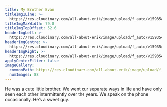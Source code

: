 ```yaml
---
title: My Brother Evan
titleImg1Line: >-
  https://res.cloudinary.com/all-about-erik/image/upload/f_auto/v1593547688/Archives/17.%20My%20Brother%20Evan/my_brother_evan.png
titleImgMaxWidth: 79.8
titleImgTopOffset: 52.6
headerImgLeft: >-
  https://res.cloudinary.com/all-about-erik/image/upload/f_auto/v1593547693/Archives/17.%20My%20Brother%20Evan/header-images/my-brother-evan_header-img1_left.jpg
headerImgCentre: >-
  https://res.cloudinary.com/all-about-erik/image/upload/f_auto/v1593547694/Archives/17.%20My%20Brother%20Evan/header-images/my-brother-evan_header-img2_center.jpg
headerImgRight: >-
  https://res.cloudinary.com/all-about-erik/image/upload/f_auto/v1593547689/Archives/17.%20My%20Brother%20Evan/header-images/my-brother-evan_header-img3_right.jpg
applyCenterFilter: false
imageGallery:
  commonPath: https://res.cloudinary.com/all-about-erik/image/upload/f_auto/v1593547688/Archives/17.%20My%20Brother%20Evan/gallery/my-brother-evan_gallery-img_
  numImages: 88
---
```

He was a cute little brother. We went our separate ways in life and have only seen each other intermittently over the years. We speak on the phone occasionally. He’s a sweet guy.